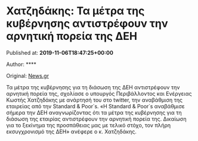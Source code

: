 
# Χατζηδάκης: Τα μέτρα της κυβέρνησης αντιστρέφουν την αρνητική πορεία της ΔΕΗ

Published at: **2019-11-06T18:47:25+00:00**

Author: ****

Original: [News.gr](https://www.news.gr/oikonomia/article/2023231/chatzidakis-ta-metra-tis-kivernisis-antistrefoun-tin-arnitiki-poria-tis-dei.html)

Τα μέτρα της κυβέρνησης για τη διάσωση της ΔΕΗ αντιστρέφουν την αρνητική πορεία της, σχολίασε ο υπουργός Περιβάλλοντος και Ενέργειας Κωστής Χατζηδάκης με ανάρτησή του στο twitter, την αναβάθμιση της εταιρείας από την Standard & Poor΄s.
«Η Standard & Poor΄s αναβάθμισε σήμερα την ΔΕΗ αναγνωρίζοντας ότι τα μέτρα της κυβέρνησης για τη διάσωση της εταιρίας αντιστρέφουν την αρνητική πορεία της. Δικαίωση για το ξεκίνημα της προσπάθειας μας με τελικό στόχο, τον πλήρη εκσυγχρονισμό της ΔΕΗ» ανέφερε ο κ. Χατζηδάκης.
